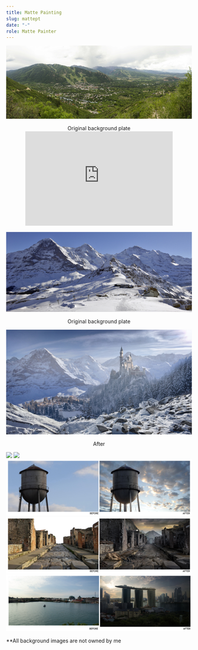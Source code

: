 ```yaml
---
title: Matte Painting
slug: mattept
date: "-"
role: Matte Painter
---
```


![](./bg.jpg)
<center>Original background plate</center> 

<center><iframe src="https://player.vimeo.com/video/200559010" width="400" height="255" frameborder="0" allow="autoplay; fullscreen" allowfullscreen></iframe></center>

![](./original.jpg)
<center>Original background plate</center> 

![](./mp1.jpg)
<center>After</center>

![](./001.jpg)
![](./002.jpg)
![](./003.jpg)
![](./004.jpg)
![](./005.jpg)

**All background images are not owned by me